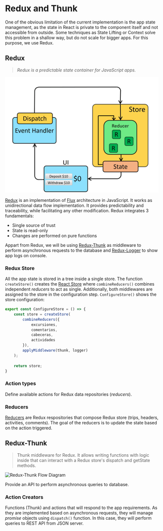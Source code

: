 # Redux and Thunk

One of the obvious limitation of the current implementation is the app state management, as the state in React is private to the component itself and not accessible from outside. Some techniques as State Lifting or Context solve this problem in a shallow way, but do not scale for bigger apps. For this purpose, we use Redux.

## Redux

> *Redux is a predictable state container for JavaScript apps.*

![Redux Flow Diagram](assets/redux-flow-diagram.gif)

[Redux](https://redux.js.org/) is an implementation of [Flux](https://facebook.github.io/flux/) architecture in JavaScript. It works as unidirectional data flow implementation. It provides predictability and traceability, while facilitating any other modification. Redux integrates 3 fundamentals:

- Single source of trust
- State is read-only
- Changes are performed on pure functions

Appart from Redux, we will be using [Redux-Thunk](https://github.com/reduxjs/redux-thunk) as middleware to perform asynchronous requests to the database and [Redux-Logger](https://github.com/LogRocket/redux-logger) to show app logs on console.

### Redux Store

All the app state is stored in a tree inside a single store. The function `createStore()` creates the [React Store](https://redux.js.org/api/store) where `combineReducers()` combines independent *reducers* to act as single. Additionally, both middlewares are assigned to the store in the configuration step. `ConfigureStore()` shows the store configuration:

```javascript
export const ConfigureStore = () => {
    const store = createStore(
        combineReducers({
            excursiones,
            comentarios,
            cabeceras,
            actividades
        }),
        applyMiddleware(thunk, logger)
    );

    return store;
}

```

### Action types

Define available actions for Redux data repositories (*reducers*).

### Reducers

[Reducers](https://redux.js.org/tutorials/fundamentals/part-3-state-actions-reducers) are Redux respositories that compose Redux store (trips, headers, activities, comments). The goal of the reducers is to update the state based on the action triggered.

## Redux-Thunk

> Thunk middleware for Redux. It allows writing functions with logic inside that can interact with a Redux store's dispatch and getState methods.

![Redux-Thunk Flow Diagram](assets/redux-thunk-flow-diagram.gif)

Provide an API to perform asynchronous queries to database.

### Action Creators

Functions (Thunk) and actions that will respond to the app requirements. As they are implemented based on asynchronous requests, they will manage *promise* objects using `dispatch()` function. In this case, they will perform queries to REST API from JSON server.